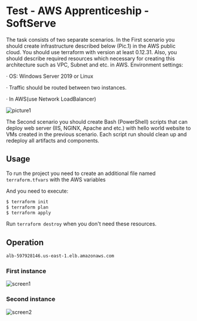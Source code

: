# Test - AWS Apprenticeship - SoftServe

The task consists of two separate scenarios. In the First scenario you should create infrastructure described below (Pic.1) in the AWS public cloud. You should use terraform with version at least 0.12.31. Also, you should describe required resources which necessary for creating this architecture such as VPC, Subnet and etc. in AWS. Environment settings:

· OS: Windows Server 2019 or Linux

· Traffic should be routed between two instances.

· In AWS(use Network LoadBalancer)

![picture1](https://user-images.githubusercontent.com/47333056/183780631-cdb4e9b5-f739-4dba-9dbd-a348caf13008.png)

The Second scenario you should create Bash (PowerShell) scripts that can deploy web server (IIS, NGINX, Apache and etc.) with hello world website to VMs created in the previous scenario. Each script run should clean up and redeploy all artifacts and components.

## Usage

To run the project you need to create an additional file named `terraform.tfvars` with the AWS variables

And you need to execute:

```bash
$ terraform init
$ terraform plan
$ terraform apply
```
Run `terraform destroy` when you don't need these resources.

## Operation
```bash
alb-597928146.us-east-1.elb.amazonaws.com
```
### First instance
![screen1](https://user-images.githubusercontent.com/47333056/183780744-3465b0d7-d0cc-4659-8535-8a046f0ad148.png)
### Second instance
![screen2](https://user-images.githubusercontent.com/47333056/183780769-f929cc6e-da0e-421a-9989-69136194e1d1.png)